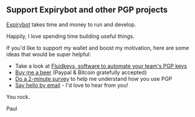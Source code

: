 ## Support Expirybot and other PGP projects

[Expirybot][expirybot] takes time and money to run and develop.

Happily, I love spending time building useful things.

If you'd like to support my wallet and boost my motivation, here are some ideas that would be super helpful:

- Take a look at [Fluidkeys, software to automate your team's PGP keys][fluidkeys]
- [Buy me a beer][buy-me-a-beer] (Paypal & Bitcoin gratefully accepted)
- [Do a 2-minute survey][user-research] to help me understand how you use PGP
- [Say hello by email][email] - I'd love to hear from you!

You rock.

Paul

[fluidkeys]: https://www.fluidkeys.com
[expirybot]: /expirybot-emails-pgp-users-before-their-key-expires/
[user-research]: https://docs.google.com/forms/d/e/1FAIpQLScWVg-l6BrWrw331SFwquTKHy_BtRwO_OYxSxGfGQ2XMKAByA/viewform
[buy-me-a-beer]: /buy-me-a-beer/
[email]: mailto:paul@paulfurley.com
